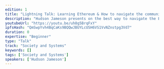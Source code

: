 ```yaml
---
edition: 1
title: "Lightning Talk: Learning Ethereum & How to navigate the community"
description: "Hudson Jameson presents on the best way to navigate the Ethereum community and the tools they use to communicate."
youtubeUrl: "https://youtu.be/uh8g5BrqFxY"
ipfsHash: "QmSwpYvh4BqCaKs9BQQwJBUYLcUSH6VS1VvNZnstpg3Vd7"
duration: 0
expertise: "Beginner"
type: "Talk"
track: "Society and Systems"
keywords: []
tags: ['Society and Systems']
speakers: ['Hudson Jameson']
---
```

